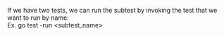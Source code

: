 If we have two tests, we can run the subtest by invoking the test that we want to run by name:
<br>
Ex.
go test -run <subtest_name>
